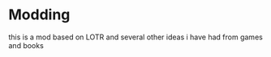 Modding
=======
this is a mod based on LOTR and several other ideas i have had from games and books
